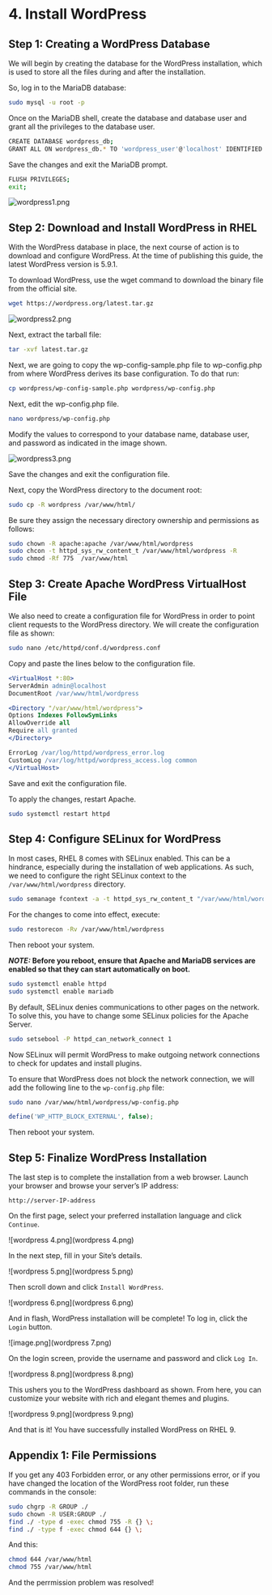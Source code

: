 # 4. Install WordPress

## Step 1: Creating a WordPress Database

We will begin by creating the database for the WordPress installation, which is used to store all the files during and after the installation.

So, log in to the MariaDB database:

```bash
sudo mysql -u root -p
```

Once on the MariaDB shell, create the database and database user and grant all the privileges to the database user.

```bash
CREATE DATABASE wordpress_db;
GRANT ALL ON wordpress_db.* TO 'wordpress_user'@'localhost' IDENTIFIED BY 'StrongPassword';
```

Save the changes and exit the MariaDB prompt.

```bash
FLUSH PRIVILEGES;
exit;
```

![wordpress1.png](wordpress1.png)

## Step 2: Download and Install WordPress in RHEL

With the WordPress database in place, the next course of action is to download and configure WordPress. At the time of publishing this guide, the latest WordPress version is 5.9.1.

To download WordPress, use the wget command to download the binary file from the official site.

```bash
wget https://wordpress.org/latest.tar.gz
```

![wordpress2.png](wordpress2.png)

Next, extract the tarball file:

```bash
tar -xvf latest.tar.gz
```

Next, we are going to copy the wp-config-sample.php file to wp-config.php from where WordPress derives its base configuration. To do that run:

```bash
cp wordpress/wp-config-sample.php wordpress/wp-config.php
```

Next, edit the wp-config.php file.

```bash
nano wordpress/wp-config.php
```

Modify the values to correspond to your database name, database user, and password as indicated in the image shown.

![wordpress3.png](wordpress3.png)

Save the changes and exit the configuration file.

Next, copy the WordPress directory to the document root:

```bash
sudo cp -R wordpress /var/www/html/
```

Be sure they assign the necessary directory ownership and permissions as follows:

```bash
sudo chown -R apache:apache /var/www/html/wordpress
sudo chcon -t httpd_sys_rw_content_t /var/www/html/wordpress -R
sudo chmod -Rf 775  /var/www/html
```

## Step 3: Create Apache WordPress VirtualHost File
We also need to create a configuration file for WordPress in order to point client requests to the WordPress directory. We will create the configuration file as shown:

```bash
sudo nano /etc/httpd/conf.d/wordpress.conf
```

Copy and paste the lines below to the configuration file.

```apache
<VirtualHost *:80>
ServerAdmin admin@localhost
DocumentRoot /var/www/html/wordpress

<Directory "/var/www/html/wordpress">
Options Indexes FollowSymLinks
AllowOverride all
Require all granted
</Directory>

ErrorLog /var/log/httpd/wordpress_error.log
CustomLog /var/log/httpd/wordpress_access.log common
</VirtualHost>
```

Save and exit the configuration file.

To apply the changes, restart Apache.

```bash
sudo systemctl restart httpd
```

## Step 4: Configure SELinux for WordPress
In most cases, RHEL 8 comes with SELinux enabled. This can be a hindrance, especially during the installation of web applications. As such, we need to configure the right SELinux context to the `/var/www/html/wordpress` directory.

```bash
sudo semanage fcontext -a -t httpd_sys_rw_content_t "/var/www/html/wordpress(/.*)?"
```

For the changes to come into effect, execute:

```bash
sudo restorecon -Rv /var/www/html/wordpress
```

Then reboot your system.

**_NOTE:_ Before you reboot, ensure that Apache and MariaDB services are enabled so that they can start automatically on boot.**

```bash
sudo systemctl enable httpd
sudo systemctl enable mariadb
```

By default, SELinux denies communications to other pages on the network. To solve this, you have to change some SELinux policies for the Apache Server.

```bash
sudo setsebool -P httpd_can_network_connect 1
```

Now SELinux will permit WordPress to make outgoing network connections to check for updates and install plugins.

To ensure that WordPress does not block the network connection, we will add the following line to the `wp-config.php` file:

```bash
sudo nano /var/www/html/wordpress/wp-config.php
```

```php
define('WP_HTTP_BLOCK_EXTERNAL', false);
```

Then reboot your system.

## Step 5: Finalize WordPress Installation
The last step is to complete the installation from a web browser. Launch your browser and browse your server’s IP address:

```http
http://server-IP-address
```

On the first page, select your preferred installation language and click `Continue`.

![wordpress 4.png](wordpress 4.png)

In the next step, fill in your Site’s details.

![wordpress 5.png](wordpress 5.png)

Then scroll down and click `Install WordPress`.

![wordpress 6.png](wordpress 6.png)

And in flash, WordPress installation will be complete! To log in, click the `Login` button.

![image.png](wordpress 7.png)

On the login screen, provide the username and password and click `Log In`.

![wordpress 8.png](wordpress 8.png)

This ushers you to the WordPress dashboard as shown. From here, you can customize your website with rich and elegant themes and plugins.

![wordpress 9.png](wordpress 9.png)

And that is it! You have successfully installed WordPress on RHEL 9.

## Appendix 1: File Permissions

If you get any 403 Forbidden error, or any other permissions error, or if you have changed the location of the WordPress root folder, run these commands in the console:

```bash
sudo chgrp -R GROUP ./
sudo chown -R USER:GROUP ./
find ./ -type d -exec chmod 755 -R {} \;
find ./ -type f -exec chmod 644 {} \;
```

And this:

```bash
chmod 644 /var/www/html
chmod 755 /var/www/html
```

And the perrmission problem was resolved!

